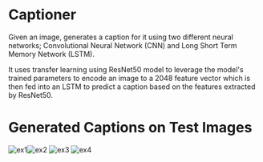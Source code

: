 # Captioner
Given an image, generates a caption for it using two different neural networks; Convolutional Neural Network (CNN) and Long Short Term Memory Network (LSTM).

It uses transfer learning using ResNet50 model to leverage the model's trained parameters to encode an image to a 2048 feature vector which is then fed into an LSTM to predict a caption based on the features extracted by ResNet50.

# Generated Captions on Test Images
![ex1](https://user-images.githubusercontent.com/68904519/123643486-0b107080-d842-11eb-9042-c7cc3da70d3b.png)![ex2](https://user-images.githubusercontent.com/68904519/123643532-1bc0e680-d842-11eb-8048-a3ebf992c5a1.png)
![ex3](https://user-images.githubusercontent.com/68904519/123643567-24192180-d842-11eb-975c-f47597b1f57c.png)
![ex4](https://user-images.githubusercontent.com/68904519/123643573-254a4e80-d842-11eb-9df4-eb9d8cc04c96.png)


